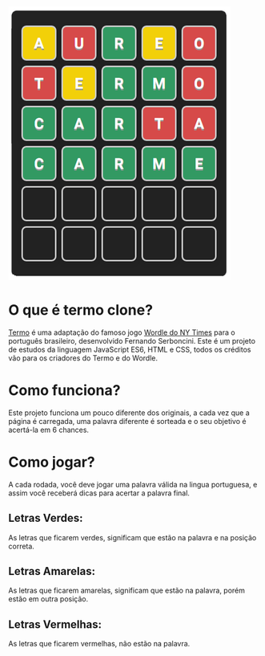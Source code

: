![Termo-clone](termo-clone.png)
# O que é termo clone?
[Termo](https://term.ooo/) é uma adaptação do famoso jogo [Wordle do NY Times](https://www.nytimes.com/games/wordle/index.html) para o português brasileiro, desenvolvido Fernando Serboncini.
Este é um projeto de estudos da linguagem JavaScript ES6, HTML e CSS, todos os créditos vão para os criadores do Termo e do Wordle.
# Como funciona?
Este projeto funciona um pouco diferente dos originais, a cada vez que a página é carregada, uma palavra diferente é sorteada e o seu objetivo é acertá-la em 6 chances.
# Como jogar?
A cada rodada, você deve jogar uma palavra válida na lingua portuguesa, e assim você receberá dicas para acertar a palavra final.
## Letras Verdes:
As letras que ficarem verdes, significam que estão na palavra e na posição correta.
## Letras Amarelas:
As letras que ficarem amarelas, significam que estão na palavra, porém estão em outra posição.
## Letras Vermelhas:
As letras que ficarem vermelhas, não estão na palavra.
